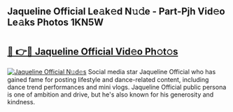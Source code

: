## Jaqueline Official Le𝚊k𝚎d N𝚞𝚍e - Part-Pjh Vid𝚎o Le𝚊ks Photos 1KN5W

# <h2><a href="http://fbbaty.evod.top/?m=Jaqueline+Official">🔗 👉🔴 Jaqueline Official Vid𝚎o Ph𝚘t𝚘s</a></h2>

[![Jaqueline Official N𝚞d𝚎s](https://i.imgur.com/8V9OHl7.gif)](http://fbbaty.evod.top/?m=Jaqueline+Official)
Social media star Jaqueline Official who has gained fame for posting lifestyle and dance-related content, including dance trend performances and mini vlogs. Jaqueline Official public persona is one of ambition and drive, but he's also known for his generosity and kindness. 
